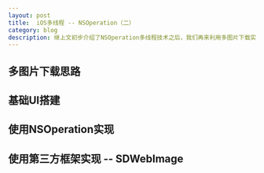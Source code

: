 ```yaml
---
layout:	post
title: 	iOS多线程 -- NSOperation（二）
category: blog
description: 继上文初步介绍了NSOperation多线程技术之后，我们再来利用多图片下载实例说明NSOperation如何实现多线程。
---
```


## 多图片下载思路

## 基础UI搭建

## 使用NSOperation实现

## 使用第三方框架实现 -- SDWebImage